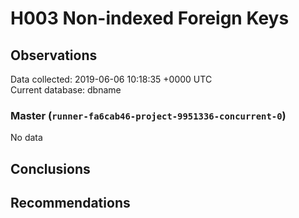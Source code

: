 # H003 Non-indexed Foreign Keys #

## Observations ##
Data collected: 2019-06-06 10:18:35 +0000 UTC  
Current database: dbname  

### Master (`runner-fa6cab46-project-9951336-concurrent-0`) ###


No data


## Conclusions ##


## Recommendations ##

